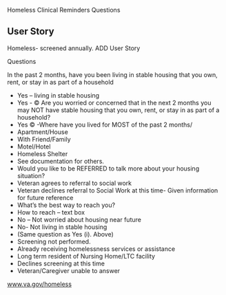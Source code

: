 Homeless Clinical Reminders Questions

## User Story
Homeless- screened annually. ADD User Story

Questions

In the past 2 months, have you been living in stable housing that you own, rent, or stay in as part of a household
  - Yes – living in stable housing
  - Yes - © Are you worried or concerned that in the next 2 months you may NOT have stable housing that you own, rent, or stay in as part of a household?
  - Yes © -Where have you lived for MOST of the past 2 months/
- Apartment/House
- With Friend/Family
- Motel/Hotel
- Homeless Shelter
- See documentation for others.
- Would you like to be REFERRED to talk more about your housing situation?
- Veteran agrees to referral to social work
- Veteran declines referral to Social Work at this time- Given information for future reference
- What’s the best way to reach you?
- How to reach – text box
- No – Not worried about housing near future
- No- Not living in stable housing
- (Same question as Yes (i). Above) 
- Screening not performed.
- Already receiving homelessness services or assistance
- Long term resident of Nursing Home/LTC facility
- Declines screening at this time
- Veteran/Caregiver unable to answer

www.va.gov/homeless

